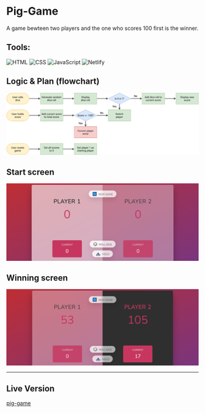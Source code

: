 # Pig-Game

A game bewteen two players and the one who scores 100 first is the winner.

## Tools:

![HTML](https://img.shields.io/badge/HTML5-E34F26?style=for-the-badge&logo=html5&logoColor=white)
![CSS](https://img.shields.io/badge/CSS3-1572B6?style=for-the-badge&logo=css3&logoColor=white)
![JavaScript](https://img.shields.io/badge/JavaScript-F7DF1E?style=for-the-badge&logo=javascript&logoColor=black)
![Netlify](https://img.shields.io/badge/Netlify-00C7B7?style=for-the-badge&logo=netlify&logoColor=white)

## Logic & Plan (flowchart)

<img src='./img/pig-game-flowchart.png' alt='flowchart' >

## Start screen

<img src='./img/start.PNG' alt='preview-start' >

## Winning screen

<img src='./img/winning.PNG' alt='preview-start' >

---

## Live Version

[pig-game](https://pig-game-abdelrahmansoltan.netlify.app/)